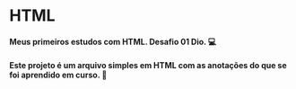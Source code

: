 # HTML 
#### Meus primeiros estudos com HTML. Desafio 01 Dio. :computer:

#### Este projeto é um arquivo simples em HTML com as anotações do que se foi aprendido em curso. :blue_book:


